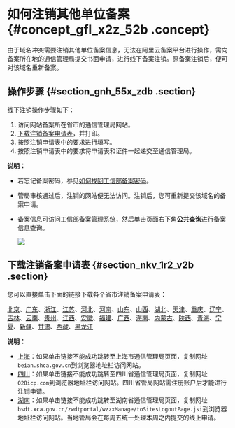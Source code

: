 # 如何注销其他单位备案 {#concept_gfl_x2z_52b .concept}

由于域名冲突需要注销其他单位备案信息，无法在阿里云备案平台进行操作，需向备案所在地的通信管理局提交书面申请，进行线下备案注销。原备案注销后，便可对该域名重新备案。

## 操作步骤 {#section_gnh_55x_zdb .section}

线下注销操作步骤如下：

1.  访问网站备案所在省市的通信管理局网站。
2.  [下载注销备案申请表](#)，并打印。
3.  按照注销申请表中的要求进行填写。
4.  按照注销申请表中的要求将申请表和证件一起递交至通信管理局。

**说明：** 

-   若忘记备案密码，参见[如何找回工信部备案密码](intl.zh-CN/常见问题/其他/如何找回工信部备案密码？.md#)。
-   管局审核通过后，注销的网站便无法访问。注销后，您可重新提交该域名的备案申请。
-   备案信息可访问[工信部备案管理系统](http://www.miitbeian.gov.cn)，然后单击页面右下角**公共查询**进行备案信息查询。

    ![](http://static-aliyun-doc.oss-cn-hangzhou.aliyuncs.com/assets/img/17709/153967958511198_zh-CN.png)


## 下载注销备案申请表 {#section_nkv_1r2_v2b .section}

您可以直接单击下面的链接下载各个省市注销备案申请表：

[北京](http://bcainfo.miitbeian.gov.cn/state/outPortal/queryMutualityDownloadInfo.action;jsessionid=1F8CDE6614FE88372567B8E480A1D342?id=7)、[广东](http://gdcainfo.miitbeian.gov.cn/state/outPortal/queryMutualityDownloadInfo.action;jsessionid=11D98F03D10723A0333BB562337D56C8?id=18)、[浙江](http://zcainfo.miitbeian.gov.cn/state/outPortal/queryMutualityDownloadInfo.action?id=31)、[江苏](http://jscainfo.miitbeian.gov.cn/state/outPortal/queryMutualityDownloadInfo.action?id=2)、[河北](http://hbcainfo.miitbeian.gov.cn/state/outPortal/queryMutualityDownloadInfo.action?id=1)、[河南](http://hcainfo.miitbeian.gov.cn/state/outPortal/queryMutualityDownloadInfo.action;jsessionid=6D748424B16D9D7123D701E7F23DEDEA?id=1)、[山东](http://imgs-storage.cdn.aliyuncs.com/help/beian/%E5%B1%B1%E4%B8%9C%E6%B3%A8%E9%94%80%E5%A4%87%E6%A1%88%E7%94%B3%E8%AF%B7%E8%A1%A8.doc?spm=5176.7736988.0.0.fLqgDU&file=%E5%B1%B1%E4%B8%9C%E6%B3%A8%E9%94%80%E5%A4%87%E6%A1%88%E7%94%B3%E8%AF%B7%E8%A1%A8.doc)、[山西](http://sxcainfo.miitbeian.gov.cn/state/outPortal/queryMutualityDownloadInfo.action;jsessionid=2BE81A301C27B3471D3C59ED431E3223?id=2)、[湖北](http://ecainfo.miitbeian.gov.cn/state/outPortal/queryMutualityDownloadInfo.action?id=13)、[天津](http://tjcainfo.miitbeian.gov.cn/state/outPortal/queryMutualityDownloadInfo.action;jsessionid=36EB9C3312F87278EF8568B51DF49963?id=8)、[重庆](http://cqcainfo.miitbeian.gov.cn/state/outPortal/queryMutualityDownloadInfo.action;jsessionid=85B1049BF601BC4F8D55112F85317D11?id=21)、[辽宁](http://lncainfo.miitbeian.gov.cn/state/outPortal/queryMutualityDownloadInfo.action;jsessionid=9BDFDA5DAF494982C45D6A8CD277C225?id=11)、[吉林](http://jlcainfo.miitbeian.gov.cn/state/outPortal/queryMutualityDownloadInfo.action;jsessionid=32C6588B35102D127588F0A589956D8F?id=1)、[云南](http://yncainfo.miitbeian.gov.cn/state/outPortal/queryMutualityDownloadInfo.action;jsessionid=216CA3184F2412B2A347EC17FDDE7AA7?id=2)、[贵州](http://gzcainfo.miitbeian.gov.cn/state/outPortal/queryMutualityDownloadInfo.action;jsessionid=C4C461304A00806C9FAC64BB253325AE?id=16)、[江西](http://jxcainfo.miitbeian.gov.cn/state/outPortal/queryMutualityDownloadInfo.action;jsessionid=8EC4442121772B901CF1FA91934653EA?id=1)、[安徽](http://ahcainfo.miitbeian.gov.cn/state/outPortal/queryMutualityDownloadInfo.action;jsessionid=0C615D2696D48398E28670AEB8A2E5F6?id=12)、[福建](http://fjcainfo.miitbeian.gov.cn/state/outPortal/queryMutualityDownloadInfo.action;jsessionid=F61855270D01B8A48840224BE2C783EA?id=6)、[广西](http://gxcainfo.miitbeian.gov.cn/state/outPortal/queryMutualityDownloadInfo.action;jsessionid=661BA0A41B8CED69985C5C17732FE97E?id=7)、[海南](http://hncainfo.miitbeian.gov.cn/state/outPortal/queryMutualityDownloadInfo.action;jsessionid=9CB990A7B32D67C3061E673AB6767884?id=1)、[内蒙古](http://nmcainfo.miitbeian.gov.cn/state/outPortal/queryMutualityDownloadInfo.action;jsessionid=35AF73896F124C6BB06F6AF328B8733F?id=21)、[陕西](http://shxcainfo.miitbeian.gov.cn/state/outPortal/queryMutualityDownloadInfo.action;jsessionid=51A0874FEBC3C49F793FC38B4C87053F?id=16)、[青海](http://qhcainfo.miitbeian.gov.cn/state/outPortal/queryMutualityDownloadInfo.action;jsessionid=AB4723653C122BD3E67AD222EDB06946?id=9)、[宁夏](http://www.nxca.gov.cn/user/user_find.action?artical.id=819)、[新疆](http://xjcainfo.miitbeian.gov.cn/state/outPortal/queryMutualityDownloadInfo.action;jsessionid=92F9FBEC9DE5D3E5BEC672E9804F56DA?id=16)、[甘肃](http://gscainfo.miitbeian.gov.cn/state/outPortal/queryMutualityDownloadInfo.action;jsessionid=6FF388EF9F0BB2662F7A24AA3C17B801?id=20)、[西藏](http://xzcainfo.miitbeian.gov.cn/state/outPortal/queryMutualityDownloadInfo.action;jsessionid=7ACDC5FF4FD247C5FBD22F8D25F479A8?id=4)、[黑龙江](http://hlcainfo.miitbeian.gov.cn/state/outPortal/queryMutualityDownloadInfo.action;jsessionid=F474AEE96D88343808438A200FBED7F5?id=43)

**说明：** 

-   [上海](https://beian.shca.gov.cn/)：如果单击链接不能成功跳转至上海市通信管理局页面，复制网址`beian.shca.gov.cn`到浏览器地址栏访问网站。
-   [四川](http://www.028icp.com/)：如果单击链接不能成功跳转至四川省通信管理局页面，复制网址`028icp.com`到浏览器地址栏访问网站。四川省管局网站需注册账户后才能进行注销申请。
-   [湖南](http://bsdt.xca.gov.cn/zwdtportal/wzzxManage/toSitesLogoutPage.jsi)：如果单击链接不能成功跳转至湖南省通信管理局页面，复制网址`bsdt.xca.gov.cn/zwdtportal/wzzxManage/toSitesLogoutPage.jsi`到浏览器地址栏访问网站。当地管局会在每周五统一处理本周之内提交的线上申请。

